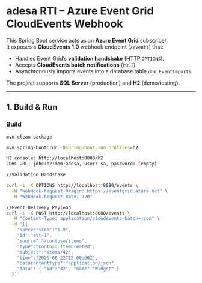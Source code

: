 # adesa RTI – Azure Event Grid CloudEvents Webhook

This Spring Boot service acts as an **Azure Event Grid** subscriber.  
It exposes a **CloudEvents 1.0** webhook endpoint (`/events`) that:

- Handles Event Grid’s **validation handshake** (HTTP `OPTIONS`).
- Accepts **CloudEvents batch notifications** (`POST`).
- Asynchronously imports events into a database table `dbo.EventImports`.

The project supports **SQL Server** (production) and **H2** (demo/testing).

---

## 1. Build & Run

### Build
```bash
mvn clean package

mvn spring-boot:run -Dspring-boot.run.profiles=h2

H2 console: http://localhost:8080/h2
JDBC URL: jdbc:h2:mem:adesa, user: sa, password: (empty)

//Validation Handshake

curl -i -X OPTIONS http://localhost:8080/events \
  -H "WebHook-Request-Origin: https://eventgrid.azure.net" \
  -H "WebHook-Request-Rate: 120"

//Event Delivery Payload
curl -i -X POST http://localhost:8080/events \
  -H "Content-Type: application/cloudevents-batch+json" \
  -d '[{
    "specversion":"1.0",
    "id":"evt-1",
    "source":"/contoso/items",
    "type":"Contoso.ItemCreated",
    "subject":"items/42",
    "time":"2025-08-22T12:00:00Z",
    "datacontenttype":"application/json",
    "data": { "id":"42", "name":"Widget" }
  }]'

